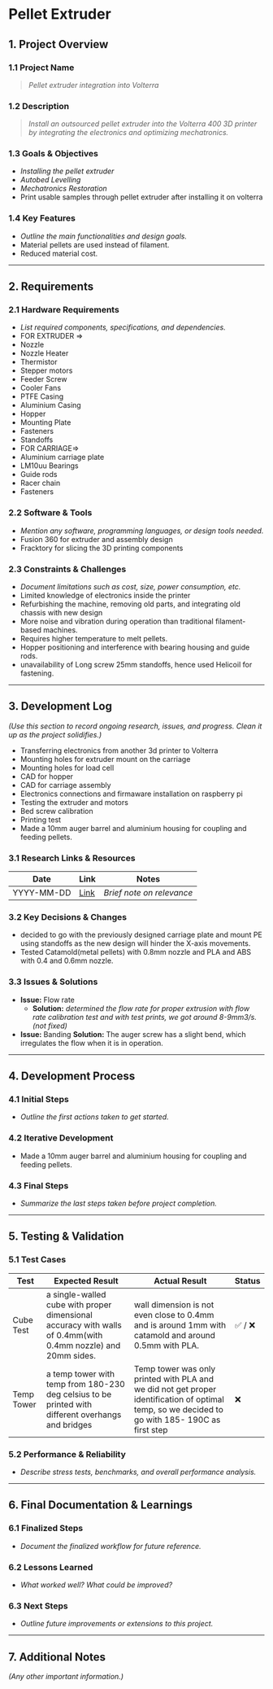# Pellet Extruder
## 1. Project Overview
### 1.1 Project Name
> *Pellet extruder integration into Volterra*

### 1.2 Description
> *Install an outsourced pellet extruder into the Volterra 400 3D printer by integrating the electronics and optimizing mechatronics.*

### 1.3 Goals & Objectives
- *Installing the pellet extruder*
- *Autobed Levelling*
- *Mechatronics Restoration*
- Print usable samples through pellet extruder after installing it on volterra


### 1.4 Key Features
- *Outline the main functionalities and design goals.*
- Material pellets are used instead of filament.
- Reduced material cost.
---

## 2. Requirements
### 2.1 Hardware Requirements
- *List required components, specifications, and dependencies.*
- FOR EXTRUDER =>
- Nozzle
- Nozzle Heater
- Thermistor
- Stepper motors
- Feeder Screw
- Cooler Fans
- PTFE Casing
- Aluminium Casing
- Hopper
- Mounting Plate
- Fasteners
- Standoffs
- FOR CARRIAGE=>
- Aluminium carriage plate
- LM10uu Bearings
- Guide rods
- Racer chain
- Fasteners
### 2.2 Software & Tools
- *Mention any software, programming languages, or design tools needed.*
- Fusion 360 for extruder and assembly design
- Fracktory for slicing the 3D printing components

### 2.3 Constraints & Challenges
- *Document limitations such as cost, size, power consumption, etc.*
- Limited knowledge of electronics inside the printer
- Refurbishing the machine, removing old parts, and integrating old chassis with new design
- More noise and vibration during operation than traditional filament-based machines.
- Requires higher temperature to melt pellets.
- Hopper positioning and interference with bearing housing and guide rods.
- unavailability of Long screw 25mm standoffs, hence used Helicoil for fastening.
---

## 3. Development Log
*(Use this section to record ongoing research, issues, and progress. Clean it up as the project solidifies.)*
- Transferring electronics from another 3d printer to Volterra
- Mounting holes for extruder mount on the carriage
- Mounting holes for load cell
- CAD for hopper
- CAD for carriage assembly
- Electronics connections and firmaware installation on raspberry pi
- Testing the extruder and motors
- Bed screw calibration
- Printing test
- Made a 10mm auger barrel and aluminium housing for coupling and feeding pellets.

### 3.1 Research Links & Resources
| Date       | Link | Notes |
|------------|------|-------|
| YYYY-MM-DD | [Link](#) | *Brief note on relevance* |

### 3.2 Key Decisions & Changes
- decided to go with the previously designed carriage plate and mount PE using standoffs as the new design will hinder the X-axis movements.
- Tested Catamold(metal pellets) with 0.8mm nozzle and PLA and ABS with 0.4 and 0.6mm nozzle. 

### 3.3 Issues & Solutions
- **Issue:** Flow rate 
  - **Solution:** *determined the flow rate for proper extrusion with flow rate calibration test and with test prints, we got around 8-9mm3/s.(not fixed)*
-  **Issue:** Banding
  **Solution:** The auger screw has a slight bend, which irregulates the flow when it is in operation.

---

## 4. Development Process
### 4.1 Initial Steps
- *Outline the first actions taken to get started.*

### 4.2 Iterative Development
- Made a 10mm auger barrel and aluminium housing for coupling and feeding pellets.
### 4.3 Final Steps
- *Summarize the last steps taken before project completion.*

---

## 5. Testing & Validation
### 5.1 Test Cases
| Test | Expected Result | Actual Result | Status |
|------|----------------|---------------|--------|
| Cube Test | a single-walled cube with proper dimensional accuracy with walls of 0.4mm(with 0.4mm nozzle) and 20mm sides.  | wall dimension is not even close to 0.4mm and is around 1mm with catamold and around 0.5mm with PLA. | ✅ / ❌ |
|Temp Tower|a temp tower with temp from 180-230 deg celsius to be printed with different overhangs and bridges|Temp tower was only printed with PLA and we did not get proper identification of optimal temp, so we decided to go with 185- 190C as first step|❌|
### 5.2 Performance & Reliability
- *Describe stress tests, benchmarks, and overall performance analysis.*

---

## 6. Final Documentation & Learnings
### 6.1 Finalized Steps
- *Document the finalized workflow for future reference.*

### 6.2 Lessons Learned
- *What worked well? What could be improved?*

### 6.3 Next Steps
- *Outline future improvements or extensions to this project.*

---

## 7. Additional Notes
*(Any other important information.)*
